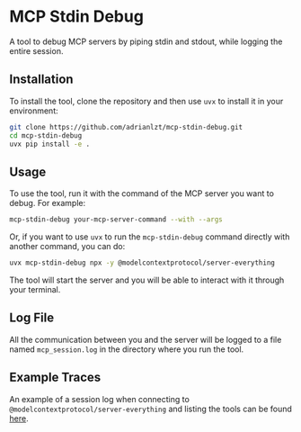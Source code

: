 # MCP Stdin Debug

A tool to debug MCP servers by piping stdin and stdout, while logging the entire session.

## Installation

To install the tool, clone the repository and then use `uvx` to install it in your environment:

```bash
git clone https://github.com/adrianlzt/mcp-stdin-debug.git
cd mcp-stdin-debug
uvx pip install -e .
```

## Usage

To use the tool, run it with the command of the MCP server you want to debug. For example:

```bash
mcp-stdin-debug your-mcp-server-command --with --args
```

Or, if you want to use `uvx` to run the `mcp-stdin-debug` command directly with another command, you can do:

```bash
uvx mcp-stdin-debug npx -y @modelcontextprotocol/server-everything
```

The tool will start the server and you will be able to interact with it through your terminal.

## Log File

All the communication between you and the server will be logged to a file named `mcp_session.log` in the directory where you run the tool.

## Example Traces

An example of a session log when connecting to `@modelcontextprotocol/server-everything` and listing the tools can be found [here](mcp_session-example.log).
